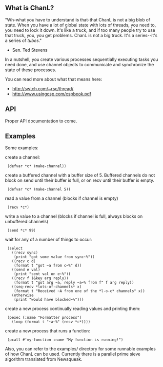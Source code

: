 What is ChanL?
--------------

"Wh-what you have to understand is that-that ChanL is not a big blob of state. When you have a lot
of global state with lots of threads, you need to, you need to lock it down. It's like a truck, and
if too many people try to use that truck, you, you get problems.  ChanL is not a big truck. It's a
series--it's a series of *tubes*."
  - Sen. Ted Stevens

In a nutshell, you create various processes sequentially executing tasks you need done,
and use channel objects to communicate and synchronize the state of these processes.

You can read more about what that means here:
- http://swtch.com/~rsc/thread/
- http://www.usingcsp.com/cspbook.pdf

API
---
Proper API documentation to come.

Examples
--------

Some examples:

create a channel:

     (defvar *c* (make-channel))

create a buffered channel with a buffer size of 5. Buffered channels do not block on
send until their buffer is full, or on recv until their buffer is empty.

     (defvar *c* (make-channel 5))

read a value from a channel (blocks if channel is empty)

     (recv *c*)

write a value to a channel (blocks if channel is full, always blocks on unbuffered channels)

     (send *c* 99)

wait for any of a number of things to occur:

     (select
       ((recv sync)
        (print "got some value from sync~%"))
       ((recv c d)
        (format t "got ~a from c~%" d))
       ((send e val)
        (print "sent val on e~%"))
       ((recv f (&key arg reply))
        (format t "got arg ~a, reply ~a~% from f" f arg reply))
       ((seq-recv *lots-of-channels* x)
        (format t "Received ~A from one of the *l-o-c* channels" x))
       (otherwise
        (print "would have blocked~%")))

create a new process continually reading values and printing them:

     (pexec (:name "Formatter process")
       (loop (format t "~a~%" (recv *c*))))

create a new process that runs a function:

     (pcall #'my-function :name "My function is running!")

Also, you can refer to the examples/ directory for some runnable examples of
how ChanL can be used. Currently there is a parallel prime sieve algorithm
translated from Newsqueak.
